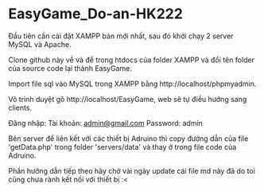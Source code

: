 # EasyGame_Do-an-HK222

Đầu tiên cần cài đặt XAMPP bản mới nhất, sau đó khởi chạy 2 server MySQL và Apache.

Clone github này về và để trong htdocs của folder XAMPP và đổi tên folder của source code lại thành EasyGame.

Import file sql vào MySQL trong XAMPP bằng http://localhost/phpmyadmin.

Vô trình duyệt gõ http://localhost/EasyGame, web sẽ tự điều hướng sang clients.

Đăng nhập: 
  Tài khoản: admin@gmail.com 
  Password: admin


Bên server để liên kết với các thiết bị Adruino thì copy đường dẫn của file 'getData.php' trong folder 'servers/data' và thay ở trong file code của Adruino.

Phần hướng dẫn tiếp theo hãy chờ vài ngày update cái file md này đã do toi cũng chưa rành kết nối với thiết bị :<
